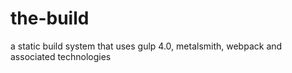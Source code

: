 # the-build
a static build system that uses gulp 4.0, metalsmith, webpack and associated technologies
